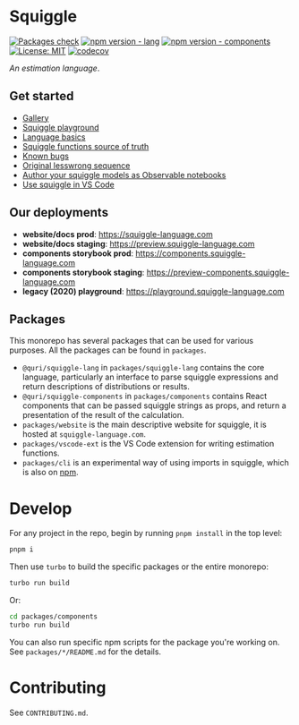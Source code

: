 # Squiggle

[![Packages check](https://github.com/quantified-uncertainty/squiggle/actions/workflows/ci.yml/badge.svg)](https://github.com/quantified-uncertainty/squiggle/actions/workflows/ci.yml)
[![npm version - lang](https://badge.fury.io/js/@quri%2Fsquiggle-lang.svg)](https://www.npmjs.com/package/@quri/squiggle-lang)
[![npm version - components](https://badge.fury.io/js/@quri%2Fsquiggle-components.svg)](https://www.npmjs.com/package/@quri/squiggle-components)
[![License: MIT](https://img.shields.io/badge/License-MIT-yellow.svg)](https://github.com/quantified-uncertainty/squiggle/blob/main/LICENSE)
[![codecov](https://codecov.io/gh/quantified-uncertainty/squiggle/branch/main/graph/badge.svg?token=QRLBL5CQ7C)](https://codecov.io/gh/quantified-uncertainty/squiggle)

_An estimation language_.

## Get started

- [Gallery](https://www.squiggle-language.com/docs/Discussions/Gallery)
- [Squiggle playground](https://squiggle-language.com/playground)
- [Language basics](https://www.squiggle-language.com/docs/Guides/Language)
- [Squiggle functions source of truth](https://www.squiggle-language.com/docs/Guides/Functions)
- [Known bugs](https://www.squiggle-language.com/docs/Discussions/Bugs)
- [Original lesswrong sequence](https://www.lesswrong.com/s/rDe8QE5NvXcZYzgZ3)
- [Author your squiggle models as Observable notebooks](https://observablehq.com/@hazelfire/squiggle)
- [Use squiggle in VS Code](https://marketplace.visualstudio.com/items?itemName=QURI.vscode-squiggle)

## Our deployments

- **website/docs prod**: https://squiggle-language.com
- **website/docs staging**: https://preview.squiggle-language.com
- **components storybook prod**: https://components.squiggle-language.com
- **components storybook staging**: https://preview-components.squiggle-language.com
- **legacy (2020) playground**: https://playground.squiggle-language.com

## Packages

This monorepo has several packages that can be used for various purposes. All
the packages can be found in `packages`.

- `@quri/squiggle-lang` in `packages/squiggle-lang` contains the core language, particularly
  an interface to parse squiggle expressions and return descriptions of distributions
  or results.
- `@quri/squiggle-components` in `packages/components` contains React components that
  can be passed squiggle strings as props, and return a presentation of the result
  of the calculation.
- `packages/website` is the main descriptive website for squiggle,
  it is hosted at `squiggle-language.com`.
- `packages/vscode-ext` is the VS Code extension for writing estimation functions.
- `packages/cli` is an experimental way of using imports in squiggle, which is also on [npm](https://www.npmjs.com/package/squiggle-cli-experimental).

# Develop

For any project in the repo, begin by running `pnpm install` in the top level:

```sh
pnpm i
```

Then use `turbo` to build the specific packages or the entire monorepo:

```sh
turbo run build
```

Or:

```sh
cd packages/components
turbo run build
```

You can also run specific npm scripts for the package you're working on. See `packages/*/README.md` for the details.

# Contributing

See `CONTRIBUTING.md`.
